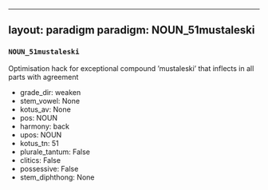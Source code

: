 
---
layout: paradigm
paradigm: NOUN_51mustaleski
---
### ` NOUN_51mustaleski `

Optimisation hack for exceptional compound ’mustaleski’ that inflects in all parts with agreement
* grade_dir: weaken
* stem_vowel: None
* kotus_av: None
* pos: NOUN
* harmony: back
* upos: NOUN
* kotus_tn: 51
* plurale_tantum: False
* clitics: False
* possessive: False
* stem_diphthong: None
